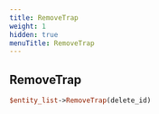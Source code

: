 ```yaml
---
title: RemoveTrap
weight: 1
hidden: true
menuTitle: RemoveTrap
---
```

## RemoveTrap
```perl
$entity_list->RemoveTrap(delete_id)
```